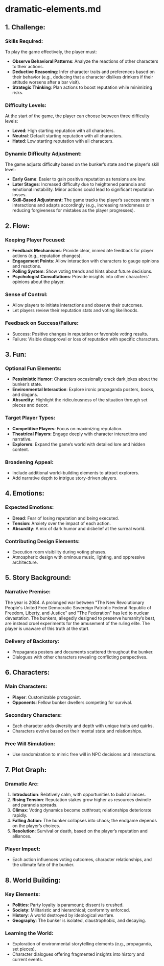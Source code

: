 # dramatic-elements.md

## 1. Challenge:

### Skills Required:
To play the game effectively, the player must:
- **Observe Behavioral Patterns**: Analyze the reactions of other characters to their actions.
- **Deductive Reasoning**: Infer character traits and preferences based on their behavior (e.g., deducing that a character dislikes drinkers if their attitude worsens after a bar visit).
- **Strategic Thinking**: Plan actions to boost reputation while minimizing risks.

### Difficulty Levels:
At the start of the game, the player can choose between three difficulty levels:
- **Loved**: High starting reputation with all characters.
- **Neutral**: Default starting reputation with all characters.
- **Hated**: Low starting reputation with all characters.

### Dynamic Difficulty Adjustment:
The game adjusts difficulty based on the bunker’s state and the player’s skill level:
- **Early Game**: Easier to gain positive reputation as tensions are low.
- **Later Stages**: Increased difficulty due to heightened paranoia and emotional instability. Minor actions could lead to significant reputation losses.
- **Skill-Based Adjustment**: The game tracks the player’s success rate in interactions and adapts accordingly (e.g., increasing randomness or reducing forgiveness for mistakes as the player progresses).

## 2. Flow:

### Keeping Player Focused:
- **Feedback Mechanisms**: Provide clear, immediate feedback for player actions (e.g., reputation changes).
- **Engagement Points**: Allow interaction with characters to gauge opinions and reactions.
- **Polling System**: Show voting trends and hints about future decisions.
- **Psychologist Consultations**: Provide insights into other characters’ opinions about the player.

### Sense of Control:
- Allow players to initiate interactions and observe their outcomes.
- Let players review their reputation stats and voting likelihoods.

### Feedback on Success/Failure:
- Success: Positive changes in reputation or favorable voting results.
- Failure: Visible disapproval or loss of reputation with specific characters.

## 3. Fun:

### Optional Fun Elements:
- **Pessimistic Humor**: Characters occasionally crack dark jokes about the bunker’s state.
- **Environmental Interaction**: Explore ironic propaganda posters, books, and slogans.
- **Absurdity**: Highlight the ridiculousness of the situation through set pieces and decor.

### Target Player Types:
- **Competitive Players**: Focus on maximizing reputation.
- **Theatrical Players**: Engage deeply with character interactions and narrative.
- **Explorers**: Expand the game’s world with detailed lore and hidden content.

### Broadening Appeal:
- Include additional world-building elements to attract explorers.
- Add narrative depth to intrigue story-driven players.

## 4. Emotions:

### Expected Emotions:
- **Dread**: Fear of losing reputation and being executed.
- **Tension**: Anxiety over the impact of each action.
- **Absurdity**: A mix of dark humor and disbelief at the surreal world.

### Contributing Design Elements:
- Execution room visibility during voting phases.
- Atmospheric design with ominous music, lighting, and oppressive architecture.

## 5. Story Background:

### Narrative Premise:
The year is 2084. A prolonged war between "The New Revolutionary People's United Free Democratic Sovereign Patriotic Federal Republic of Freedom, Liberty, and Justice" and "The Federation" has led to nuclear devastation. The bunkers, allegedly designed to preserve humanity’s best, are instead cruel experiments for the amusement of the ruling elite. The player is unaware of this truth at the start.

### Delivery of Backstory:
- Propaganda posters and documents scattered throughout the bunker.
- Dialogues with other characters revealing conflicting perspectives.

## 6. Characters:

### Main Characters:
- **Player**: Customizable protagonist.
- **Opponents**: Fellow bunker dwellers competing for survival.

### Secondary Characters:
- Each character adds diversity and depth with unique traits and quirks.
- Characters evolve based on their mental state and relationships.

### Free Will Simulation:
- Use randomization to mimic free will in NPC decisions and interactions.

## 7. Plot Graph:

### Dramatic Arc:
1. **Introduction**: Relatively calm, with opportunities to build alliances.
2. **Rising Tension**: Reputation stakes grow higher as resources dwindle and paranoia spreads.
3. **Climax**: Voting dynamics become cutthroat; relationships deteriorate rapidly.
4. **Falling Action**: The bunker collapses into chaos; the endgame depends on the player’s choices.
5. **Resolution**: Survival or death, based on the player’s reputation and alliances.

### Player Impact:
- Each action influences voting outcomes, character relationships, and the ultimate fate of the bunker.

## 8. World Building:

### Key Elements:
- **Politics**: Party loyalty is paramount; dissent is crushed.
- **Society**: Militaristic and hierarchical; conformity enforced.
- **History**: A world destroyed by ideological warfare.
- **Geography**: The bunker is isolated, claustrophobic, and decaying.

### Learning the World:
- Exploration of environmental storytelling elements (e.g., propaganda, set pieces).
- Character dialogues offering fragmented insights into history and current events.
